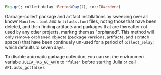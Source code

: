 ```julia
Pkg.gc(; collect_delay::Period=Day(7), io::IO=stderr)
```

Garbage-collect package and artifact installations by sweeping over all known `Manifest.toml` and `Artifacts.toml` files, noting those that have been deleted, and then finding artifacts and packages that are thereafter not used by any other projects, marking them as "orphaned".  This method will only remove orphaned objects (package versions, artifacts, and scratch spaces) that have been continually un-used for a period of `collect_delay`; which defaults to seven days.

To disable automatic garbage collection, you can set the environment variable `JULIA_PKG_GC_AUTO` to `"false"` before starting Julia or call `API.auto_gc(false)`.
